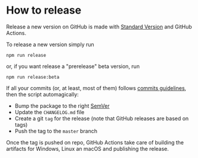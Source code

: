 # How to release
Release a new version on GitHub is made with [Standard Version](https://github.com/conventional-changelog/standard-version) and GitHub Actions.

To release a new version simply run
```shell
npm run release
```

or, if you want release a "prerelease" beta version, run
```shell
npm run release:beta
```

If all your commits (or, at least, most of them) follows [commits guidelines](CONTIBUTING.md), then the script automagically:

- Bump the package to the right [SemVer](http://semver.org) 
- Update the `CHANGELOG.md` file
- Create a git `tag` for the release (note that GitHub releases are based on tags)
- Push the tag to the `master` branch

Once the tag is pushed on repo, GitHub Actions take care of building the artifacts for Windows, Linux an macOS and publishing the release. 
